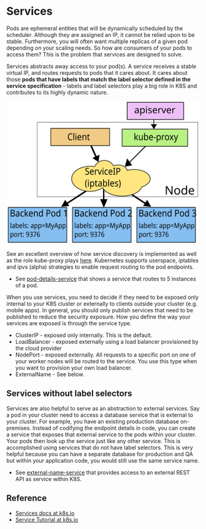 # Services #

Pods are ephemeral entities that will be dynamically scheduled by the scheduler.  Although they are assigned an IP, it cannot be relied upon to be stable.  Furthermore, you will often want multiple replicas of a given pod depending on your scaling needs.  So how are consumers of your pods to access them?  This is the problem that services are designed to solve.

Services abstracts away access to your pod(s).  A service receives a stable virtual IP, and routes requests to pods that it cares about.  It cares about those **pods that have labels that match the label selector defined in the service specification** - labels and label selectors play a big role in K8S and contributes to its highly dynamic nature. 

![courtesy of kubernetes.io](./images/services-iptables-overview.svg)

See an excellent overview of how service discovery is implemented as well as the role kube-proxy plays [here](https://kubernetes.io/docs/concepts/services-networking/service/#the-gory-details-of-virtual-ips). Kubernetes supports userspace, iptables and ipvs (alpha) strategies to enable request routing to the pod endpoints.

* See [pod-details-service](./pod-details-service.yml) that shows a service that routes to 5 instances of a pod.

When you use services, you need to decide if they need to be exposed only internal to your K8S cluster or externally to clients outside your cluster (e.g. mobile apps).  In general, you should only publish services that need to be published to reduce the security exposure.  How you define the way your services are exposed is through the service type.

* ClusterIP - exposed only internally.  This is the default.
* LoadBalancer - exposed externally using a load balancer provisioned by the cloud provider
* NodePort - exposed externally.  All requests to a specific port on one of your worker nodes will be routed to the service.  You use this type when you want to provision your own load balancer. 
* ExternalName - See below.

## Services without label selectors ##

Services are also helpful to serve as an abstraction to external services. Say a pod in your cluster need to access a database service that is external to your cluster.  For example, you have an existing production database on-premises.  Instead of codifying the endpoint details in code, you can create a service that exposes that external service to the pods within your cluster.  Your pods then look up the service just like any other service.  This is accomplished using services that do not have label selectors. This is very helpful because you can have a separate database for production and QA but within your application code, you would still use the same service name.   

* See [external-name-service](./external-name-service.yml) that provides access to an external REST API as service within K8S.

## Reference ##
- [Services docs at k8s.io](https://kubernetes.io/docs/concepts/services-networking/service/)
- [Service Tutorial at k8s.io](https://kubernetes.io/docs/tasks/access-application-cluster/service-access-application-cluster/)